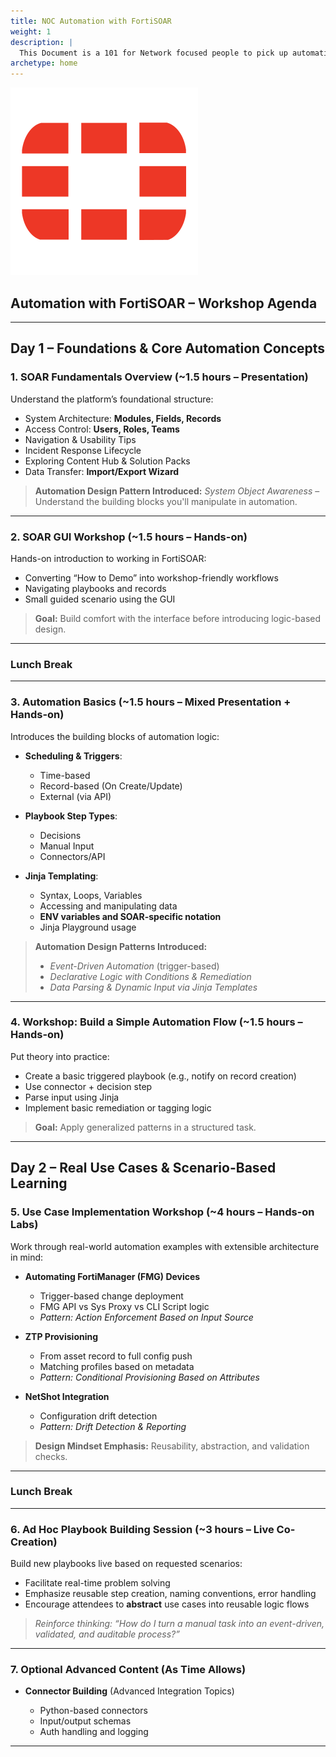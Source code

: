 ```yaml
---
title: NOC Automation with FortiSOAR
weight: 1
description: |
  This Document is a 101 for Network focused people to pick up automation and FortiSOAR
archetype: home
---
```


![waste_management plus fortinet](fortinet.svg?height=100px)

## **Automation with FortiSOAR – Workshop Agenda**

---

## **Day 1 – Foundations & Core Automation Concepts**

### 1. **SOAR Fundamentals Overview** (\~1.5 hours – Presentation)

Understand the platform’s foundational structure:

* System Architecture: **Modules, Fields, Records**
* Access Control: **Users, Roles, Teams**
* Navigation & Usability Tips
* Incident Response Lifecycle
* Exploring Content Hub & Solution Packs
* Data Transfer: **Import/Export Wizard**

> **Automation Design Pattern Introduced:**
> *System Object Awareness* – Understand the building blocks you'll manipulate in automation.

---

### 2. **SOAR GUI Workshop** (\~1.5 hours – Hands-on)

Hands-on introduction to working in FortiSOAR:

* Converting “How to Demo” into workshop-friendly workflows
* Navigating playbooks and records
* Small guided scenario using the GUI

> **Goal:** Build comfort with the interface before introducing logic-based design.

---
### **Lunch Break**
---

### 3. **Automation Basics** (\~1.5 hours – Mixed Presentation + Hands-on)

Introduces the building blocks of automation logic:

* **Scheduling & Triggers**:
    
    * Time-based
    * Record-based (On Create/Update)
    * External (via API)
* **Playbook Step Types**:
    
    * Decisions
    * Manual Input
    * Connectors/API
* **Jinja Templating**:
    
    * Syntax, Loops, Variables
    * Accessing and manipulating data
    * **ENV variables and SOAR-specific notation**
    * Jinja Playground usage

> **Automation Design Patterns Introduced:**
>
> * *Event-Driven Automation* (trigger-based)
> * *Declarative Logic with Conditions & Remediation*
> * *Data Parsing & Dynamic Input via Jinja Templates*

---

### 4. **Workshop: Build a Simple Automation Flow** (\~1.5 hours – Hands-on)

Put theory into practice:

* Create a basic triggered playbook (e.g., notify on record creation)
* Use connector + decision step
* Parse input using Jinja
* Implement basic remediation or tagging logic

> **Goal:** Apply generalized patterns in a structured task.

---

## **Day 2 – Real Use Cases & Scenario-Based Learning**

### 5. **Use Case Implementation Workshop** (\~4 hours – Hands-on Labs)

Work through real-world automation examples with extensible architecture in mind:

* **Automating FortiManager (FMG) Devices**
    
    * Trigger-based change deployment
    * FMG API vs Sys Proxy vs CLI Script logic
    * *Pattern: Action Enforcement Based on Input Source*

* **ZTP Provisioning**
    
    * From asset record to full config push
    * Matching profiles based on metadata
    * *Pattern: Conditional Provisioning Based on Attributes*

* **NetShot Integration**
    
    * Configuration drift detection
    * *Pattern: Drift Detection & Reporting*

> **Design Mindset Emphasis:** Reusability, abstraction, and validation checks.

---

### **Lunch Break**

---

### 6. **Ad Hoc Playbook Building Session** (\~3 hours – Live Co-Creation)

Build new playbooks live based on requested scenarios:

* Facilitate real-time problem solving
* Emphasize reusable step creation, naming conventions, error handling
* Encourage attendees to **abstract** use cases into reusable logic flows

> *Reinforce thinking: “How do I turn a manual task into an event-driven, validated, and auditable process?”*

---

### 7. **Optional Advanced Content** (As Time Allows)

* **Connector Building** (Advanced Integration Topics)
    
    * Python-based connectors
    * Input/output schemas
    * Auth handling and logging

---